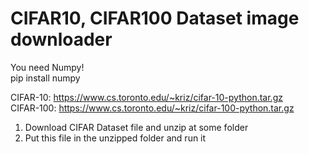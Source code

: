 # CIFAR10, CIFAR100 Dataset image downloader  
   
 You need Numpy!  
     pip install numpy
 
CIFAR-10: https://www.cs.toronto.edu/~kriz/cifar-10-python.tar.gz  
CIFAR-100: https://www.cs.toronto.edu/~kriz/cifar-100-python.tar.gz  
  
1. Download CIFAR Dataset file and unzip at some folder  
2. Put this file in the unzipped folder and run it  
